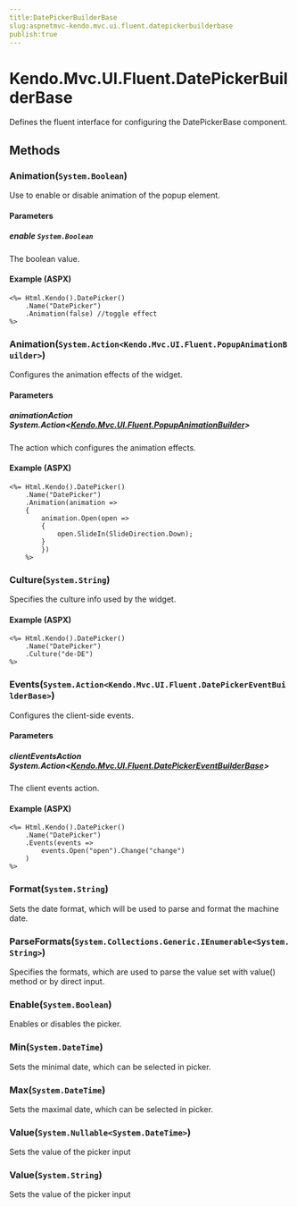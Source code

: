 ```yaml
---
title:DatePickerBuilderBase
slug:aspnetmvc-kendo.mvc.ui.fluent.datepickerbuilderbase
publish:true
---
```


# Kendo.Mvc.UI.Fluent.DatePickerBuilderBase
Defines the fluent interface for configuring the DatePickerBase component.



## Methods

### Animation(`System.Boolean`)
Use to enable or disable animation of the popup element.


#### Parameters

##### enable `System.Boolean`
The boolean value.




#### Example (ASPX)
    <%= Html.Kendo().DatePicker()
        .Name("DatePicker")
        .Animation(false) //toggle effect
    %>


### Animation(`System.Action<Kendo.Mvc.UI.Fluent.PopupAnimationBuilder>`)
Configures the animation effects of the widget.


#### Parameters

##### animationAction System.Action<[Kendo.Mvc.UI.Fluent.PopupAnimationBuilder](/api/wrappers/aspnet-mvc/Kendo.Mvc.UI.Fluent/PopupAnimationBuilder)>
The action which configures the animation effects.




#### Example (ASPX)
    <%= Html.Kendo().DatePicker()
        .Name("DatePicker")
        .Animation(animation =>
        {
            animation.Open(open =>
            {
                open.SlideIn(SlideDirection.Down);
            }
            })
        %>


### Culture(`System.String`)
Specifies the culture info used by the widget.




#### Example (ASPX)
    <%= Html.Kendo().DatePicker()
        .Name("DatePicker")
        .Culture("de-DE")
    %>


### Events(`System.Action<Kendo.Mvc.UI.Fluent.DatePickerEventBuilderBase>`)
Configures the client-side events.


#### Parameters

##### clientEventsAction System.Action<[Kendo.Mvc.UI.Fluent.DatePickerEventBuilderBase](/api/wrappers/aspnet-mvc/Kendo.Mvc.UI.Fluent/DatePickerEventBuilderBase)>
The client events action.




#### Example (ASPX)
    <%= Html.Kendo().DatePicker()
        .Name("DatePicker")
        .Events(events =>
            events.Open("open").Change("change")
        )
    %>


### Format(`System.String`)
Sets the date format, which will be used to parse and format the machine date.





### ParseFormats(`System.Collections.Generic.IEnumerable<System.String>`)
Specifies the formats, which are used to parse the value set with value() method or by direct input.





### Enable(`System.Boolean`)
Enables or disables the picker.





### Min(`System.DateTime`)
Sets the minimal date, which can be selected in picker.





### Max(`System.DateTime`)
Sets the maximal date, which can be selected in picker.





### Value(`System.Nullable<System.DateTime>`)
Sets the value of the picker input





### Value(`System.String`)
Sets the value of the picker input






